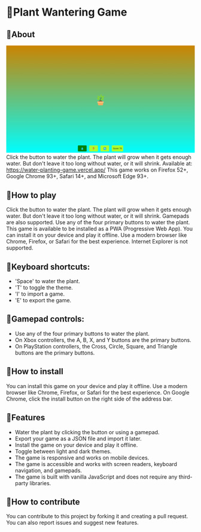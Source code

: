 # 🌱Plant Wantering Game
## 🌱About
![Plant Wantering Game](desktopscreenshot.png)
Click the button to water the plant. The plant will grow when it gets enough water. But don't leave it too long without water, or it will shrink.
Available at: https://water-planting-game.vercel.app/
This game works on Firefox 52+, Google Chrome 93+, Safari 14+, and Microsoft Edge 93+.
## 🌱How to play
Click the button to water the plant. The plant will grow when it gets enough water. But don't leave it too long without water, or it will shrink.
Gamepads are also supported. Use any of the four primary buttons to water the plant.
This game is available to be installed as a PWA (Progressive Web App). You can install it on your device and play it offline.
Use a modern browser like Chrome, Firefox, or Safari for the best experience.
Internet Explorer is not supported.
## 🌱Keyboard shortcuts:
- 'Space' to water the plant.
- 'T' to toggle the theme.
- 'I' to import a game.
- 'E' to export the game.
## 🌱Gamepad controls:
- Use any of the four primary buttons to water the plant.
- On Xbox controllers, the A, B, X, and Y buttons are the primary buttons.
- On PlayStation controllers, the Cross, Circle, Square, and Triangle buttons are the primary buttons.
## 🌱How to install
You can install this game on your device and play it offline. Use a modern browser like Chrome, Firefox, or Safari for the best experience.
On Google Chrome, click the install button on the right side of the address bar.
## 🌱Features
- Water the plant by clicking the button or using a gamepad.
- Export your game as a JSON file and import it later.
- Install the game on your device and play it offline.
- Toggle between light and dark themes.
- The game is responsive and works on mobile devices.
- The game is accessible and works with screen readers, keyboard navigation, and gamepads.
- The game is built with vanilla JavaScript and does not require any third-party libraries.
## 🌱How to contribute
You can contribute to this project by forking it and creating a pull request. You can also report issues and suggest new features.
